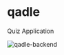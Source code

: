 # qadle
Quiz Application

![qadle-backend](https://github.com/mhanggi/qadle/workflows/test-master/badge.svg)
